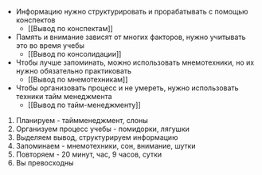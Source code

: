 * Информацию нужно структурировать и прорабатывать с помощью конспектов
	* [[Вывод по конспектам]]
* Память и внимание зависят от многих факторов, нужно учитывать это во время учебы
	* [[Вывод по консолидации]]
* Чтобы лучше запоминать, можно использовать мнемотехники, но их нужно обязательно практиковать
	* [[Вывод по мнемотехникам]]
* Чтобы организовать процесс и не умереть, нужно использовать техники тайм менеджмента
	* [[Вывод по тайм-менеджменту]]

1. Планируем - таймменеджмент, слоны
2. Организуем процесс учебы - помидорки, лягушки
3. Выделяем вывод, структурируем информацию
4. Запоминаем - мнемотехники, сон, внимание, шутки
5. Повторяем - 20 минут, час, 9 часов, сутки
6. Вы превосходны